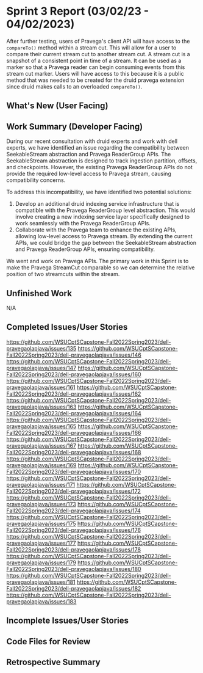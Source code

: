 # Sprint 3 Report (03/02/23 - 04/02/2023)
After further testing, users of Pravega's client API will have access to the `compareTo()` method within a stream cut. 
This will allow for a user to compare their current stream cut to another stream cut. A stream cut is a snapshot of a consistent 
point in time of a stream. It can be used as a marker so that a Pravega reader can begin consuming events from this stream cut marker.
Users will have access to this because it is a public method that was needed to be created for the druid pravega extension since druid 
makes calls to an overloaded `compareTo()`.

## What's New (User Facing)

## Work Summary (Developer Facing)
During our recent consultation with druid experts and work with dell experts, we have identified an issue regarding 
the compatibility between SeekableStream abstraction and Pravega ReaderGroup APIs. The SeekableStream abstraction is 
designed to track ingestion partition, offsets, and checkpoints. However, the existing Pravega ReaderGroup APIs do 
not provide the required low-level access to Pravega stream, causing compatibility concerns.

To address this incompatibility, we have identified two potential solutions:
1. Develop an additional druid indexing service infrastructure that is compatible with the Pravega ReaderGroup level abstraction. 
This would involve creating a new indexing service layer specifically designed to work seamlessly with the Pravega ReaderGroup APIs.
2. Collaborate with the Pravega team to enhance the existing APIs, allowing low-level access to Pravega stream.
By extending the current APIs, we could bridge the gap between the SeekableStream abstraction and Pravega ReaderGroup APIs, ensuring compatibility.

We went and work on Pravega APIs. The primary work in this Sprint is to make the Pravega StreamCut comparable so we can determine the relative position
of two streamcuts within the stream.

## Unfinished Work
N/A

## Completed Issues/User Stories
https://github.com/WSUCptSCapstone-Fall2022Spring2023/dell-pravegaolapjava/issues/135
https://github.com/WSUCptSCapstone-Fall2022Spring2023/dell-pravegaolapjava/issues/146
https://github.com/WSUCptSCapstone-Fall2022Spring2023/dell-pravegaolapjava/issues/147
https://github.com/WSUCptSCapstone-Fall2022Spring2023/dell-pravegaolapjava/issues/160
https://github.com/WSUCptSCapstone-Fall2022Spring2023/dell-pravegaolapjava/issues/161
https://github.com/WSUCptSCapstone-Fall2022Spring2023/dell-pravegaolapjava/issues/162
https://github.com/WSUCptSCapstone-Fall2022Spring2023/dell-pravegaolapjava/issues/163
https://github.com/WSUCptSCapstone-Fall2022Spring2023/dell-pravegaolapjava/issues/164
https://github.com/WSUCptSCapstone-Fall2022Spring2023/dell-pravegaolapjava/issues/165
https://github.com/WSUCptSCapstone-Fall2022Spring2023/dell-pravegaolapjava/issues/166
https://github.com/WSUCptSCapstone-Fall2022Spring2023/dell-pravegaolapjava/issues/167
https://github.com/WSUCptSCapstone-Fall2022Spring2023/dell-pravegaolapjava/issues/168
https://github.com/WSUCptSCapstone-Fall2022Spring2023/dell-pravegaolapjava/issues/169
https://github.com/WSUCptSCapstone-Fall2022Spring2023/dell-pravegaolapjava/issues/170
https://github.com/WSUCptSCapstone-Fall2022Spring2023/dell-pravegaolapjava/issues/171
https://github.com/WSUCptSCapstone-Fall2022Spring2023/dell-pravegaolapjava/issues/172
https://github.com/WSUCptSCapstone-Fall2022Spring2023/dell-pravegaolapjava/issues/173
https://github.com/WSUCptSCapstone-Fall2022Spring2023/dell-pravegaolapjava/issues/174
https://github.com/WSUCptSCapstone-Fall2022Spring2023/dell-pravegaolapjava/issues/175
https://github.com/WSUCptSCapstone-Fall2022Spring2023/dell-pravegaolapjava/issues/176
https://github.com/WSUCptSCapstone-Fall2022Spring2023/dell-pravegaolapjava/issues/177
https://github.com/WSUCptSCapstone-Fall2022Spring2023/dell-pravegaolapjava/issues/178
https://github.com/WSUCptSCapstone-Fall2022Spring2023/dell-pravegaolapjava/issues/179
https://github.com/WSUCptSCapstone-Fall2022Spring2023/dell-pravegaolapjava/issues/180
https://github.com/WSUCptSCapstone-Fall2022Spring2023/dell-pravegaolapjava/issues/181
https://github.com/WSUCptSCapstone-Fall2022Spring2023/dell-pravegaolapjava/issues/182
https://github.com/WSUCptSCapstone-Fall2022Spring2023/dell-pravegaolapjava/issues/183

 ## Incomplete Issues/User Stories

## Code Files for Review

## Retrospective Summary
